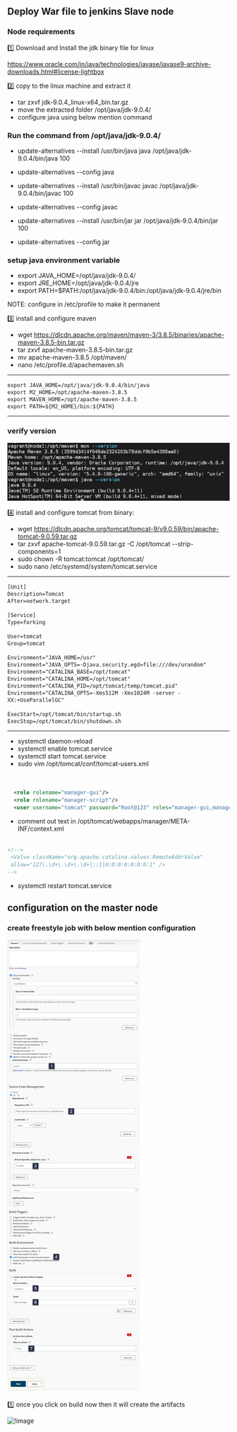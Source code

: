 <h2>Deploy War file to jenkins Slave node</h2>

<h3> Node requirements </h3>

:one: Download and Install the jdk binary file for linux

https://www.oracle.com/in/java/technologies/javase/javase9-archive-downloads.html#license-lightbox

:two: copy to the linux machine and extract it

- tar zxvf jdk-9.0.4_linux-x64_bin.tar.gz
- move the extracted folder /opt/java/jdk-9.0.4/
- configure java using below mention command 

<h3>Run the command from /opt/java/jdk-9.0.4/ </h3>

- update-alternatives --install /usr/bin/java java /opt/java/jdk-9.0.4/bin/java 100
- update-alternatives --config java

- update-alternatives --install /usr/bin/javac javac /opt/java/jdk-9.0.4/bin/javac 100
- update-alternatives --config javac

- update-alternatives --install /usr/bin/jar jar /opt/java/jdk-9.0.4/bin/jar 100
- update-alternatives --config jar

<h3> setup java environment variable </h3>

- export JAVA_HOME=/opt/java/jdk-9.0.4/
- export JRE_HOME=/opt/java/jdk-9.0.4/jre
- export PATH=$PATH:/opt/java/jdk-9.0.4/bin:/opt/java/jdk-9.0.4/jre/bin

NOTE: configure in /etc/profile to make it permanent

:three: install and configure maven 

- wget https://dlcdn.apache.org/maven/maven-3/3.8.5/binaries/apache-maven-3.8.5-bin.tar.gz
- tar zxvf apache-maven-3.8.5-bin.tar.gz
- mv  apache-maven-3.8.5 /opt/maven/
- nano /etc/profile.d/apachemaven.sh
  
---
    export JAVA_HOME=/opt/java/jdk-9.0.4/bin/java
    export M2_HOME=/opt/apache-maven-3.8.5
    export MAVEN_HOME=/opt/apache-maven-3.8.5
    export PATH=${M2_HOME}/bin:${PATH}
---

<h3>verify version </h3>

![image](https://github.com/vijayendrar/devsecops/blob/main/Jenkins/images/version.PNG)

:four: install and configure tomcat from binary:

- wget https://dlcdn.apache.org/tomcat/tomcat-9/v9.0.59/bin/apache-tomcat-9.0.59.tar.gz
- tar zxvf apache-tomcat-9.0.59.tar.gz -C  /opt/tomcat --strip-components=1
- sudo chown -R tomcat:tomcat /opt/tomcat/
- sudo nano /etc/systemd/system/tomcat.service

---
    [Unit]
    Description=Tomcat
    After=network.target

    [Service]
    Type=forking

    User=tomcat
    Group=tomcat

    Environment="JAVA_HOME=/usr"
    Environment="JAVA_OPTS=-Djava.security.egd=file:///dev/urandom"
    Environment="CATALINA_BASE=/opt/tomcat"
    Environment="CATALINA_HOME=/opt/tomcat"
    Environment="CATALINA_PID=/opt/tomcat/temp/tomcat.pid"
    Environment="CATALINA_OPTS=-Xms512M -Xmx1024M -server -XX:+UseParallelGC"

    ExecStart=/opt/tomcat/bin/startup.sh
    ExecStop=/opt/tomcat/bin/shutdown.sh
---

- systemctl daemon-reload 
- systemctl enable tomcat.service
- systemctl start tomcat.service
- sudo vim /opt/tomcat/conf/tomcat-users.xml

```xml


  <role rolename="manager-gui"/>
  <role rolename="manager-script"/>
  <user username="tomcat" password="Root@123" roles="manager-gui,manager-script"/>

```  
- comment out text in /opt/tomcat/webapps/manager/META-INF/context.xml

```xml 

<!-->
 <Valve className="org.apache.catalina.valves.RemoteAddrValve"
 allow="127\.\d+\.\d+\.\d+|::1|0:0:0:0:0:0:0:1" />
-->

```
- systemctl restart tomcat.service

<h2>configuration on the master node </h2>

<h3> create freestyle job with below mention configuration </h3>

![image](https://github.com/vijayendrar/devsecops/blob/main/Jenkins/images/packageapp.jpg)

:one: once you click on build now then it will create the artifacts

![!image](https://../../images/artifacts.jpg)
  